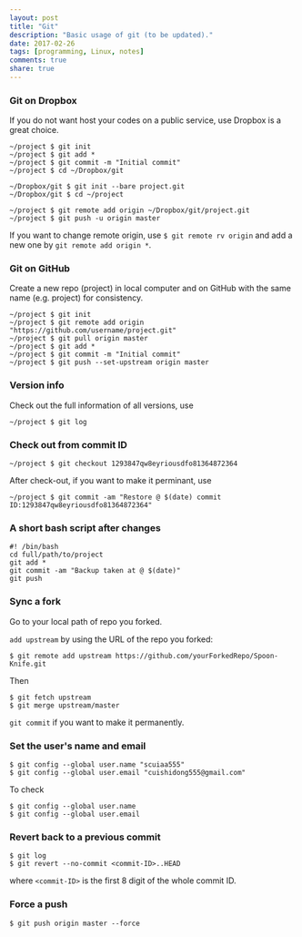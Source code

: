 ```yaml
---
layout: post
title: "Git"
description: "Basic usage of git (to be updated)."
date: 2017-02-26
tags: [programming, Linux, notes]
comments: true
share: true
---
```


### Git on Dropbox

If you do not want host your codes on a public service, use Dropbox is a great choice.

```
~/project $ git init
~/project $ git add *
~/project $ git commit -m "Initial commit"
~/project $ cd ~/Dropbox/git

~/Dropbox/git $ git init --bare project.git
~/Dropbox/git $ cd ~/project

~/project $ git remote add origin ~/Dropbox/git/project.git
~/project $ git push -u origin master
```

If you want to change remote origin, use ``$ git remote rv origin`` and add a new one by ``git remote add origin *``.

### Git on GitHub

Create a new repo (project) in local computer and on GitHub with the same name (e.g. project) for consistency. 

```
~/project $ git init
~/project $ git remote add origin "https://github.com/username/project.git"
~/project $ git pull origin master
~/project $ git add *
~/project $ git commit -m "Initial commit"
~/project $ git push --set-upstream origin master
```

### Version info

Check out the full information of all versions, use

```
~/project $ git log
```

### Check out from commit ID

```
~/project $ git checkout 1293847qw8eyriousdfo81364872364
```
After check-out, if you want to make it perminant, use

```
~/project $ git commit -am "Restore @ $(date) commit ID:1293847qw8eyriousdfo81364872364"
```

### A short bash script after changes

```
#! /bin/bash
cd full/path/to/project
git add *
git commit -am "Backup taken at @ $(date)"
git push
```

### Sync a fork

Go to your local path of repo you forked.

`add upstream` by using the URL of the repo you forked:

```
$ git remote add upstream https://github.com/yourForkedRepo/Spoon-Knife.git
```

Then

```
$ git fetch upstream
$ git merge upstream/master
```

`git commit` if you want to make it permanently.


### Set the user's name and email

```
$ git config --global user.name "scuiaa555"
$ git config --global user.email "cuishidong555@gmail.com"
```

To check

```
$ git config --global user.name
$ git config --global user.email
```


### Revert back to a previous commit

```
$ git log
$ git revert --no-commit <commit-ID>..HEAD
```
where `<commit-ID>` is the first 8 digit of the whole commit ID.


### Force a push
`$ git push origin master --force`